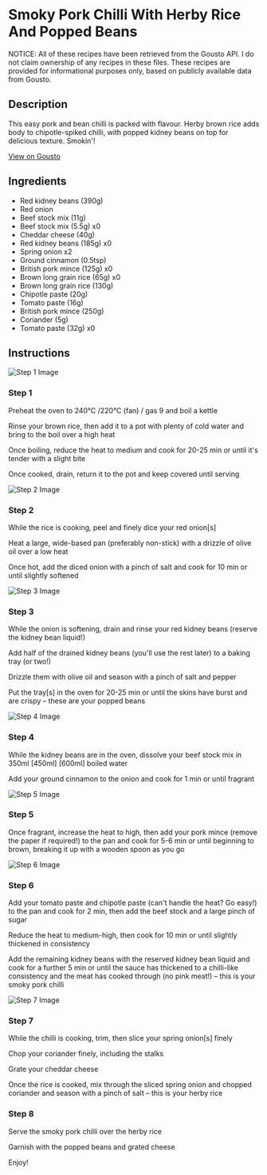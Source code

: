 # Smoky Pork Chilli With Herby Rice And Popped Beans

NOTICE: All of these recipes have been retrieved from the Gousto API. I do not claim ownership of any recipes in these files. These recipes are provided for informational purposes only, based on publicly available data from Gousto.

## Description

This easy pork and bean chilli is packed with flavour. Herby brown rice adds body to chipotle-spiked chilli, with popped kidney beans on top for delicious texture. Smokin'!

[View on Gousto](https://www.gousto.co.uk/recipes/cookbook/smoky-pork-chilli-with-popped-beans)

## Ingredients

- Red kidney beans (390g)
- Red onion
- Beef stock mix (11g)
- Beef stock mix (5.5g) x0
- Cheddar cheese (40g)
- Red kidney beans (185g) x0
- Spring onion x2
- Ground cinnamon (0.5tsp)
- British pork mince (125g) x0
- Brown long grain rice (65g) x0
- Brown long grain rice (130g)
- Chipotle paste (20g)
- Tomato paste (16g)
- British pork mince (250g)
- Coriander (5g)
- Tomato paste (32g) x0

## Instructions

![Step 1 Image](https://production-media.gousto.co.uk/cms/recipe-step-image/298_step-1-x200.jpg)

### Step 1

Preheat the oven to 240°C /220°C (fan) / gas 9 and boil a kettle

Rinse your brown rice, then add it to a pot with plenty of cold water and bring to the boil over a high heat

Once boiling, reduce the heat to medium and cook for 20-25 min or until it's tender with a slight bite

Once cooked, drain, return it to the pot and keep covered until serving

![Step 2 Image](https://production-media.gousto.co.uk/cms/recipe-step-image/298_step-2-x200.jpg)

### Step 2

While the rice is cooking, peel and finely dice your red onion[s]

Heat a large, wide-based pan (preferably non-stick) with a drizzle of olive oil over a low heat

Once hot, add the diced onion with a pinch of salt and cook for 10 min or until slightly softened

![Step 3 Image](https://production-media.gousto.co.uk/cms/recipe-step-image/298_step-3-x200.jpg)

### Step 3

While the onion is softening, drain and rinse your red kidney beans (reserve the kidney bean liquid!)

Add half of the drained kidney beans (you'll use the rest later) to a baking tray (or two!)

Drizzle them with olive oil and season with a pinch of salt and pepper

Put the tray[s] in the oven for 20-25 min or until the skins have burst and are crispy – these are your popped beans

![Step 4 Image](https://production-media.gousto.co.uk/cms/recipe-step-image/298_step-4-x200.jpg)

### Step 4

While the kidney beans are in the oven, dissolve your beef stock mix in 350ml<span class="text-purple"> [450ml] </span><span class="text-danger">[600ml]</span> boiled water

Add your ground cinnamon to the onion and cook for 1 min or until fragrant

![Step 5 Image](https://production-media.gousto.co.uk/cms/recipe-step-image/298_step-5-x200.jpg)

### Step 5

Once fragrant, increase the heat to high, then add your pork mince (remove the paper if required!) to the pan and cook for 5-6 min or until beginning to brown, breaking it up with a wooden spoon as you go

![Step 6 Image](https://production-media.gousto.co.uk/cms/recipe-step-image/298_step-6-x200.jpg)

### Step 6

Add your tomato paste and chipotle paste (can't handle the heat? Go easy!) to the pan and cook for 2 min, then add the beef stock and a large pinch of sugar

Reduce the heat to medium-high, then cook for 10 min or until slightly thickened in consistency

Add the remaining kidney beans with the reserved kidney bean liquid and cook for a further 5 min or until the sauce has thickened to a chilli-like consistency and the meat has cooked through (no pink meat!) – this is your smoky pork chilli

![Step 7 Image](https://production-media.gousto.co.uk/cms/recipe-step-image/298_step-7-x200.jpg)

### Step 7

While the chilli is cooking, trim, then slice your spring onion[s] finely

Chop your coriander finely, including the stalks

Grate your cheddar cheese

Once the rice is cooked, mix through the sliced spring onion and chopped coriander and season with a pinch of salt – this is your herby rice

### Step 8

Serve the smoky pork chilli over the herby rice

Garnish with the popped beans and grated cheese

Enjoy!

